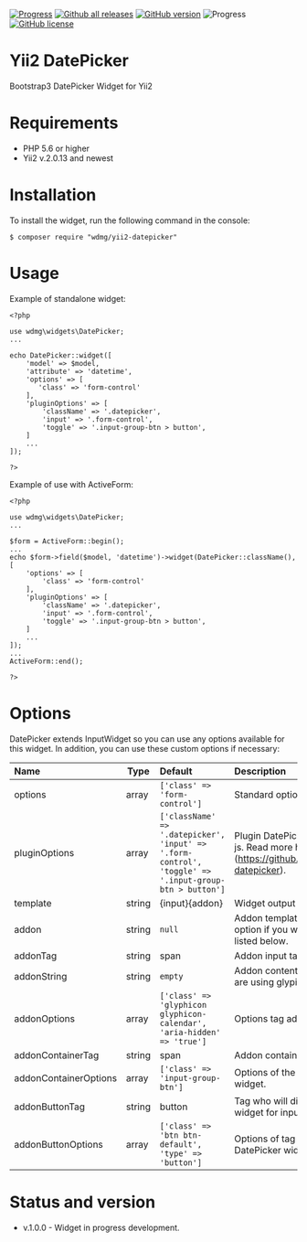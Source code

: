 [![Progress](https://img.shields.io/badge/required-Yii2_v2.0.13-blue.svg)](https://packagist.org/packages/yiisoft/yii2) [![Github all releases](https://img.shields.io/github/downloads/wdmg/yii2-helpers/total.svg)](https://GitHub.com/wdmg/yii2-helpers/releases/) [![GitHub version](https://badge.fury.io/gh/wdmg%2Fyii2-datepicker.svg)](https://github.com/wdmg/yii2-datepicker) ![Progress](https://img.shields.io/badge/progress-in_development-red.svg) [![GitHub license](https://img.shields.io/github/license/wdmg/yii2-datepicker.svg)](https://github.com/wdmg/yii2-datepicker/blob/master/LICENSE)

# Yii2 DatePicker
Bootstrap3 DatePicker Widget for Yii2

# Requirements 
* PHP 5.6 or higher
* Yii2 v.2.0.13 and newest

# Installation
To install the widget, run the following command in the console:

`$ composer require "wdmg/yii2-datepicker"`

# Usage
Example of standalone widget:

    <?php
    
    use wdmg\widgets\DatePicker;
    ...
    
    echo DatePicker::widget([
        'model' => $model,
        'attribute' => 'datetime',
        'options' => [
           'class' => 'form-control'
        ],
        'pluginOptions' => [
            'className' => '.datepicker',
            'input' => '.form-control',
            'toggle' => '.input-group-btn > button',
        ]
        ...
    ]);
    
    ?>

Example of use with ActiveForm:

    <?php
    
    use wdmg\widgets\DatePicker;
    ...
    
    $form = ActiveForm::begin();
    ...
    echo $form->field($model, 'datetime')->widget(DatePicker::className(), [
        'options' => [
            'class' => 'form-control'
        ],
        'pluginOptions' => [
            'className' => '.datepicker',
            'input' => '.form-control',
            'toggle' => '.input-group-btn > button',
        ]
        ...
    ]);
    ...
    ActiveForm::end();
    
    ?>


# Options

DatePicker extends InputWidget so you can use any options available for this widget. In addition, you can use these custom options if necessary:

| Name                   | Type    | Default                   | Description            |
|:---------------------- | ------- |:------------------------- |:---------------------- |
| options                | array   | `['class' => 'form-control']` | Standard options for the input widget. |
| pluginOptions          | array   | `['className' => '.datepicker', 'input' => '.form-control', 'toggle' => '.input-group-btn > button']` | Plugin DatePicker options passed to js. Read more here (https://github.com/wdmg/bootstrap-datepicker). |
| template               | string  | {input}{addon}            | Widget output template.|
| addon                  | string  | `null`                    | Addon template addon. Use this option if you will not use the options listed below. |
| addonTag               | string  | span                      | Addon input tag.  |
| addonString            | string  | `empty`                   | Addon content. Usually absent if you are using glypicon or fontawesome. |
| addonOptions           | array   | `['class' => 'glyphicon glyphicon-calendar', 'aria-hidden' => 'true']` | Options tag addon input widget. |
| addonContainerTag      | string  | span                      | Addon container tag.  |
| addonContainerOptions  | array   | `['class' => 'input-group-btn']` | Options of the container addon input widget. |
| addonButtonTag         | string  | button                    | Tag who will display a DatePicker widget for input. |
| addonButtonOptions     | array   | `['class' => 'btn btn-default', 'type' => 'button']` | Options of tag who will display a DatePicker widget for input. |

# Status and version
* v.1.0.0 - Widget in progress development.